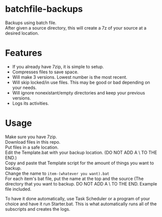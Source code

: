 # batchfile-backups </br>
Backups using batch file. </br>
After given a source directory, this will create a 7z of your source at a desired location.</br>

# Features </br>
- If you already have 7zip, it is simple to setup.
- Compresses files to save space.
- Will make 3 versions. Lowest number is the most recent.
- Will skip locked/in use files. This may be good or bad depending on your needs.
- Will ignore nonexistant/empty directories and keep your previous versions.
- Logs its activities.

# Usage </br>
Make sure you have 7zip. </br>
Download files in this repo. </br>
Put files in a safe location. </br>
Edit the Template.bat with your backup location. (DO NOT ADD A \ TO THE END.) </br>
Copy and paste that Template script for the amount of things you want to backup. </br>
Change the name to `item-(whatever you want).bat` </br>
For each item's bat file, put the name at the top and the source (The directory that you want to backup. DO NOT ADD A \ TO THE END. Example file included. </br>

To have it done automatically, use Task Scheduler or a program of your choice and have it run Starter.bat. This is what automatically runs all of the subscripts and creates the logs. </br>
